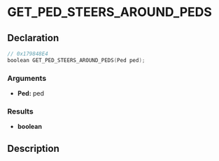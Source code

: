 # GET_PED_STEERS_AROUND_PEDS

## Declaration
```cpp
// 0x179848E4
boolean GET_PED_STEERS_AROUND_PEDS(Ped ped);
```

### Arguments
- **Ped:** ped

### Results
- **boolean**

## Description
